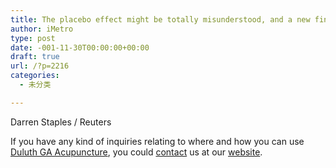 ```yaml
---
title: The placebo effect might be totally misunderstood, and a new finding could spark ‘a revolution’
author: iMetro
type: post
date: -001-11-30T00:00:00+00:00
draft: true
url: /?p=2216
categories:
  - 未分类

---
```

Darren Staples / Reuters

If you have any kind of inquiries relating to where and how you can use [Duluth GA Acupuncture][1], you could [contact][2] us at our [website][3].

 [1]: https://www.youtube.com/watch?v=kiUn4NInyr0
 [2]: http://Pinterest.com/search/pins/?q=contact
 [3]: http://ccmixter.org/api/query?datasource=uploads&search_type=all&sort=rank&search=website&lic=by,sa,s,splus,pd,zero